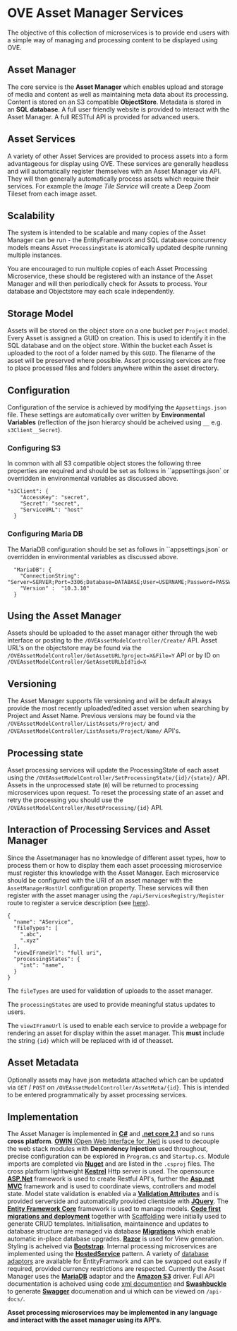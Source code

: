 # OVE Asset Manager Services

The objective of this collection of microservices is to provide end users with a simple way of managing and processing content to be displayed using OVE. 

## Asset Manager

The core service is the **Asset Manager** which enables upload and storage of media and content as well as maintaining meta data about its processing. Content is stored on an S3 compatible **ObjectStore**. Metadata is stored in an **SQL database**. A full user friendly website is provided to interact with the Asset Manager. A full RESTful API is provided for advanced users.  

## Asset Services

A variety of other Asset Services are provided to process assets into a form advantageous for display using OVE. These services are generally headless and will automatically register themselves with an Asset Manager via API. They will then generally automatically process assets which require their services. For example the *Image Tile Service* will create a Deep Zoom Tileset from each image asset. 

## Scalability

The system is intended to be scalable and many copies of the Asset Manager can be run - the EntityFramework and SQL database concurrency models means Asset `ProcessingState` is atomically updated despite running multiple instances. 

You are encouraged to run multiple copies of each Asset Processing Microservice, these should be registered with an instance of the Asset Manager and will then periodically check for Assets to process. Your database and Objectstore may each scale independently. 

## Storage Model

Assets will be stored on the object store on a one bucket per `Project` model. Every Asset is assigned a GUID on creation. This is used to identify it in the SQL database and on the object store. Within the bucket each Asset is uploaded to the root of a folder named by this ``GUID``. The filename of the asset will be preserved where possible. Asset processing services are free to place processed files and folders anywhere within the asset directory. 

## Configuration

Configuration of the service is achieved by modifying the ``Appsettings.json`` file. These settings are automatically over written by **Environmental Variables** (reflection of the json hierarcy should be acheived using ``__`` e.g. ``s3Client__Secret``). 

### Configuring S3

In common with all S3 compatible object stores the following three properties are required and should be set as follows in ``appsettings.json` or overridden in environmental variables as discussed above.

```  
"s3Client": {
    "AccessKey": "secret",
    "Secret": "secret",
    "ServiceURL": "host"
  }
 ```
 
### Configuring Maria DB
The MariaDB configuration should be set as follows in ``appsettings.json` or overridden in environmental variables as discussed above. 

```
  "MariaDB": { 
    "ConnectionString": "Server=SERVER;Port=3306;Database=DATABASE;User=USERNAME;Password=PASSWORD;", 
    "Version" :  "10.3.10"  
  }
```

## Using the Asset Manager

Assets should be uploaded to the asset manager either through the web interface or posting to the `/OVEAssetModelController/Create/` API. 
Asset URL's on the objectstore may be found via the `/OVEAssetModelController/GetAssetURL?project=X&File=Y` API or by ID on  
`/OVEAssetModelController/GetAssetURLbId?id=X`

## Versioning

The Asset Manager supports file versioning and will be default always provide the most recently uploaded/edited asset version when searching by Project and Asset Name. Previous versions may be found via the `/OVEAssetModelController/ListAssets/Project/` and `/OVEAssetModelController/ListAssets/Project/Name/` API's.

## Processing state

Asset processing services will update the ProcessingState of each asset using the ``/OVEAssetModelController/SetProcessingState/{id}/{state}/`` API. Assets in the unprocessed state (`0`) will be returned to processing microservices upon request. To reset the processing state of an asset and retry the processing you should use the ``/OVEAssetModelController/ResetProcessing/{id}`` API. 

## Interaction of Processing Services and Asset Manager

Since the Assetmanager has no knowledge of different asset types, how to process them or how to display them each asset processing microservice must register this knowledge with the Asset Manager. Each microservice should be configured with the URI of an asset manager with the `AssetManagerHostUrl` configuration property. These services will then register with the asset manager using the `/api/ServicesRegistry/Register` route to register a service description (see [here](https://github.com/ove/ove-asset-services/blob/master/packages/ove-asset-manager/src/OVE.Service.AssetManager/Domain/OVEService.cs)). 

```
{
  "name": "AService",
  "fileTypes": [
    ".abc",
    ".xyz"
  ],
  "viewIFrameUrl": "full uri",
  "processingStates": {
    "int": "name",
  }
}
```

The `fileTypes` are used for validation of uploads to the asset manager.

The `processingStates` are used to provide meaningful status updates to users.

The `viewIFrameUrl` is used to enable each service to provide a webpage for rendering an asset for display within the asset manager. This **must** include the string ``{id}`` which will be replaced with id of theasset. 

## Asset Metadata

Optionally assets may have json metadata attached which can be updated via `GET` / `POST` on 
`/OVEAssetModelController/AssetMeta/{id}`. This is intended to be entered programmatically by asset processing services. 

## Implementation 

The Asset Manager is implemented in [**C#**](https://github.com/dotnet/roslyn) and [**.net core 2.1**](https://blogs.msdn.microsoft.com/dotnet/2018/05/30/announcing-net-core-2-1/) and so runs **cross platform**. [**OWIN** (Open Web Interface for .Net)](http://owin.org/) is used to decouple the web stack modules with **Dependency Injection** used throughout, precise configuration can be explored in `Program.cs` and `Startup.cs`. Module imports are completed via [**Nuget**](www.nuget.org) and are listed in the `.csproj` files. The cross platform lightweight [**Kestrel**](https://github.com/aspnet/KestrelHttpServer) Http server is used. The opensource [**ASP.Net**](https://github.com/aspnet/AspNetCore) framework is used to create Restful API's, further the [**Asp.net MVC**](https://github.com/aspnet/Mvc) framework and is used to coordinate views, controllers and model state. Model state validation is enabled via a [**Validation Attributes**](https://docs.microsoft.com/en-us/aspnet/core/mvc/models/validation?view=aspnetcore-2.1) and is provided serverside and automatically provided clientside with [**JQuery**](https://jquery.com/). The [**Entity Framework Core**](https://github.com/aspnet/EntityFrameworkCore) framework is used to manage models. [**Code first migrations and deployment**](https://docs.microsoft.com/en-us/aspnet/mvc/overview/getting-started/getting-started-with-ef-using-mvc/migrations-and-deployment-with-the-entity-framework-in-an-asp-net-mvc-application) together with [Scaffolding](https://docs.microsoft.com/en-us/aspnet/mvc/overview/older-versions/hands-on-labs/aspnet-mvc-4-entity-framework-scaffolding-and-migrations) were initially used to generate CRUD templates. Initialisation, maintainence and updates to database structure are managed via database [**Migrations**](https://docs.microsoft.com/en-us/aspnet/mvc/overview/getting-started/getting-started-with-ef-using-mvc/migrations-and-deployment-with-the-entity-framework-in-an-asp-net-mvc-application) which enable automatic in-place database upgrades. [**Razor**](https://docs.microsoft.com/en-us/aspnet/core/mvc/views/razor?view=aspnetcore-2.1) is used for View generation. Styling is acheived via [**Bootstrap**](https://getbootstrap.com/docs/4.1/getting-started/introduction/). Internal processing microservices are implemented using the [**HostedService**](https://blogs.msdn.microsoft.com/cesardelatorre/2017/11/18/implementing-background-tasks-in-microservices-with-ihostedservice-and-the-backgroundservice-class-net-core-2-x/) pattern. A variety of [database adaptors](https://docs.microsoft.com/en-us/ef/core/providers/) are available for EntityFramwork and can be swapped out easily if required, provided currency restrictions are respected. Currently the Asset Manager uses the [**MariaDB**](https://www.nuget.org/packages/Pomelo.EntityFrameworkCore.MySql) adaptor and the [**Amazon S3**](https://www.nuget.org/packages/Amazon.S3/) driver. Full API documentation is acheived using code [xml documention](https://docs.microsoft.com/en-us/dotnet/csharp/codedoc) and [**Swashbuckle**](https://github.com/domaindrivendev/Swashbuckle) to generate [**Swagger**](https://swagger.io/) documenation and ui which can be viewed on `/api-docs/`. 

**Asset processing microservices may be implemented in any language and interact with the asset manager using its API's**. 
